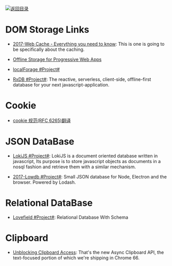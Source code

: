 [![返回目录](https://user-images.githubusercontent.com/5803001/38079637-ff0abcf0-3371-11e8-9b76-ad651620afc7.jpg)](https://github.com/wxyyxc1992/Awesome-Links)

# DOM Storage Links

* [2017-Web Cache - Everything you need to know](http://kamranahmed.info/blog/2017/03/14/quick-guide-to-http-caching/?rd=1): This is one is going to be specifically about the caching.

* [Offline Storage for Progressive Web Apps](https://medium.com/dev-channel/offline-storage-for-progressive-web-apps-70d52695513c#.19w8r1c4o)

- [localForage #Project#](https://github.com/localForage/localForage)

* [RxDB #Project#](https://github.com/pubkey/rxdb): The reactive, serverless, client-side, offline-first database for your next javascript-application.

# Cookie

* [cookie 规范(RFC 6265)翻译](https://github.com/renaesop/blog/issues/4)

# JSON DataBase

* [LokiJS #Project#](https://github.com/techfort/LokiJS): LokiJS is a document oriented database written in javascript, Its purpose is to store javascript objects as documents in a nosql fashion and retrieve them with a similar mechanism.

- [2017-Lowdb #Project#](https://github.com/typicode/lowdb): Small JSON database for Node, Electron and the browser. Powered by Lodash.

# Relational DataBase

* [Lovefield #Project#](https://google.github.io/lovefield/): Relational Database With Schema

# Clipboard

* [Unblocking Clipboard Access](https://developers.google.com/web/updates/2018/03/clipboardapi): That's the new Async Clipboard API, the text-focused portion of which we're shipping in Chrome 66.
